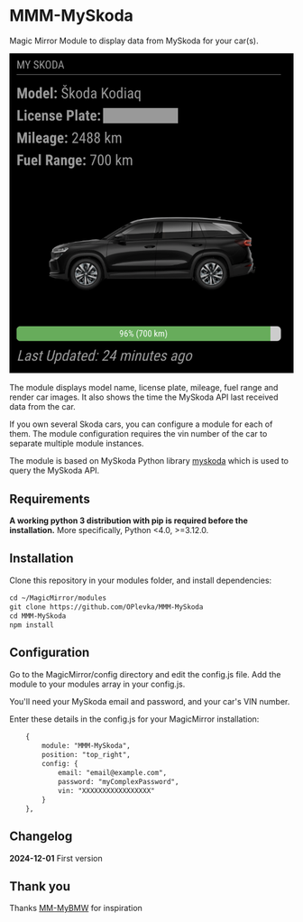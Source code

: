 # MMM-MySkoda
Magic Mirror Module to display data from MySkoda for your car(s).

![Screenshot](img/screenshot.png "Screenshot")

The module displays model name, license plate, mileage, fuel range and render car images. It also shows the time the MySkoda API last received data from the car.

If you own several Skoda cars, you can configure a module for each of them. The module configuration requires the vin number of the car to separate multiple module instances.

The module is based on MySkoda Python library [myskoda](https://github.com/skodaconnect/myskoda) which is used to query the MySkoda API.

## Requirements

**A working python 3 distribution with pip is required before the installation.**
More specifically, Python <4.0, >=3.12.0.

## Installation

Clone this repository in your modules folder, and install dependencies:

    cd ~/MagicMirror/modules
    git clone https://github.com/OPlevka/MMM-MySkoda
    cd MMM-MySkoda
    npm install 


## Configuration

Go to the MagicMirror/config directory and edit the config.js file. Add the module to your modules array in your config.js.

You'll need your MySkoda email and password, and your car's VIN number.

Enter these details in the config.js for your MagicMirror installation:

        {
            module: "MMM-MySkoda",
            position: "top_right",
            config: {
                email: "email@example.com",
                password: "myComplexPassword",
                vin: "XXXXXXXXXXXXXXXXX"
            }
        },

## Changelog

**2024-12-01** First version

## Thank you
Thanks [MM-MyBMW](https://github.com/Jargendas/MMM-MyBMW) for inspiration